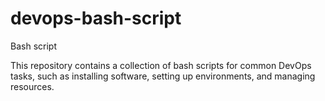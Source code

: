 # devops-bash-script
Bash script 

This repository contains a collection of bash scripts for common DevOps tasks, such as installing software, setting up environments, and managing resources.
